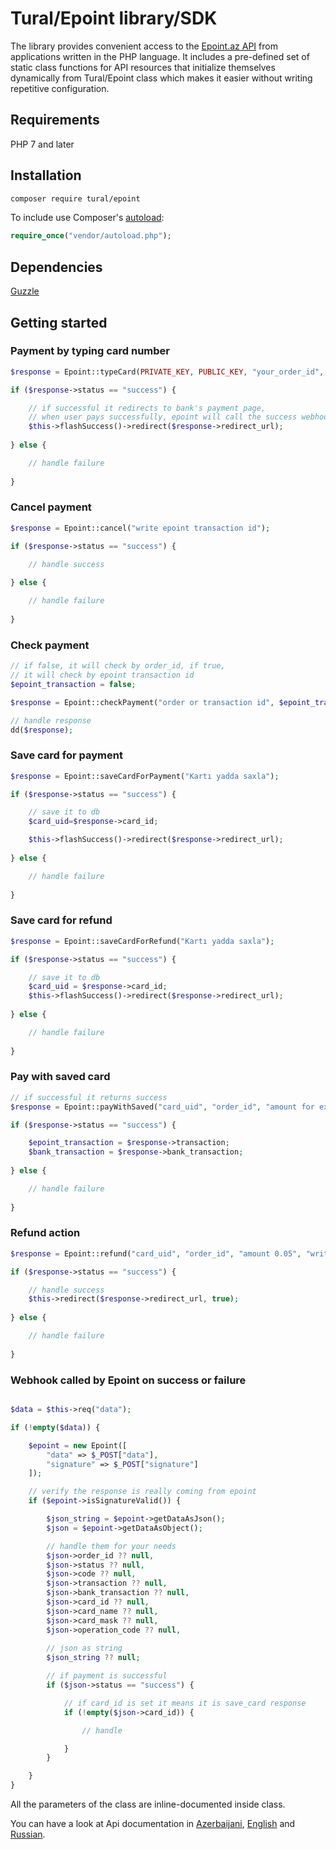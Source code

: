 # Tural/Epoint library/SDK

The library provides convenient access to the [Epoint.az API](https://epoint.az) from applications written in the PHP language. It includes a pre-defined set of static class functions for API resources that initialize themselves dynamically from Tural/Epoint class
which makes it easier without writing repetitive configuration.

## Requirements

PHP 7 and later

## Installation

```bash
composer require tural/epoint
```

To include use Composer's [autoload](https://getcomposer.org/doc/01-basic-usage.md#autoloading):

```php
require_once("vendor/autoload.php");
```

## Dependencies

[Guzzle](https://github.com/php-http/guzzle6-adapter)

## Getting started

### Payment by typing card number

```php
$response = Epoint::typeCard(PRIVATE_KEY, PUBLIC_KEY, "your_order_id", "0.01", "Test payment");

if ($response->status == "success") {

    // if successful it redirects to bank's payment page,
    // when user pays successfully, epoint will call the success webhook you provided
    $this->flashSuccess()->redirect($response->redirect_url);
    
} else {

    // handle failure
    
}
```

### Cancel payment

```php
$response = Epoint::cancel("write epoint transaction id");

if ($response->status == "success") {

    // handle success
    
} else {

    // handle failure
    
}
```

### Check payment

```php
// if false, it will check by order_id, if true,
// it will check by epoint transaction id
$epoint_transaction = false;

$response = Epoint::checkPayment("order or transaction id", $epoint_transaction);

// handle response
dd($response);
```

### Save card for payment

```php
$response = Epoint::saveCardForPayment("Kartı yadda saxla");

if ($response->status == "success") {

    // save it to db
    $card_uid=$response->card_id;

    $this->flashSuccess()->redirect($response->redirect_url);
    
} else {

    // handle failure
    
}
```

### Save card for refund

```php
$response = Epoint::saveCardForRefund("Kartı yadda saxla");

if ($response->status == "success") {

    // save it to db
    $card_uid = $response->card_id;
    $this->flashSuccess()->redirect($response->redirect_url);
    
} else {

    // handle failure
    
}
```

### Pay with saved card

```php
// if successful it returns success
$response = Epoint::payWithSaved("card_uid", "order_id", "amount for ex. 0.01", "write description");

if ($response->status == "success") {

    $epoint_transaction = $response->transaction;
    $bank_transaction = $response->bank_transaction;
    
} else {

    // handle failure
    
}
```

### Refund action

```php
$response = Epoint::refund("card_uid", "order_id", "amount 0.05", "write description");

if ($response->status == "success") {

    // handle success
    $this->redirect($response->redirect_url, true);
    
} else {

    // handle failure
    
}
```

### Webhook called by Epoint on success or failure

```php

$data = $this->req("data");

if (!empty($data)) {

    $epoint = new Epoint([
        "data" => $_POST["data"], 
        "signature" => $_POST["signature"]
    ]);

    // verify the response is really coming from epoint
    if ($epoint->isSignatureValid()) {

        $json_string = $epoint->getDataAsJson();
        $json = $epoint->getDataAsObject();

        // handle them for your needs
        $json->order_id ?? null,
        $json->status ?? null, 
        $json->code ?? null, 
        $json->transaction ?? null, 
        $json->bank_transaction ?? null, 
        $json->card_id ?? null, 
        $json->card_name ?? null, 
        $json->card_mask ?? null, 
        $json->operation_code ?? null, 
        
        // json as string
        $json_string ?? null;

        // if payment is successful
        if ($json->status == "success") {

            // if card_id is set it means it is save_card response
            if (!empty($json->card_id)) {

                // handle

            }
        }

    }
}
```

All the parameters of the class are inline-documented inside class.

You can have a look at Api documentation in [Azerbaijani](https://github.com/tural-esger/epoint/blob/master/Epoint-API-AZ.pdf), [English](https://github.com/tural-esger/epoint/blob/20932cf52bdbcb9b3457df6a4886f1f32a546772/Epoint-API-ENG.pdf) and [Russian](https://github.com/tural-esger/epoint/blob/master/Epoint-API-RU.pdf).
